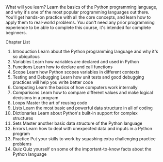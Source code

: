 What will you learn?
Learn the basics of the Python programming language, and why it's one of the most popular programming languages out there. You'll get hands-on practice with all the core concepts, and learn how to apply them to real-world problems. You don't need any prior programming experience to be able to complete this course, it's intended for complete beginners.

Chapter List
1. Introduction
Learn about the Python programming language and why it's so ubiquitous
2. Variables
Learn how variables are declared and used in Python
3. Functions
Learn how to declare and call functions
4. Scope
Learn how Python scopes variables in different contexts
5. Testing and Debugging
Learn how unit tests and good debugging practices will help you write better code
6. Computing
Learn the basics of how computers work internally
7. Comparisons
Learn how to compare different values and make logical decisions in a program
8. Loops
Master the art of reusing code
9. Lists
Learn the most basic and powerful data structure in all of coding
10. Dictionaries
Learn about Python's built-in support for complex structures
11. Sets
Master another basic data structure of the Python language
12. Errors
Learn how to deal with unexpected data and inputs in a Python program
13. Practice
Put your skills to work by squashing extra challenging practice problems
14. Quiz
Quiz yourself on some of the important-to-know facts about the Python language
